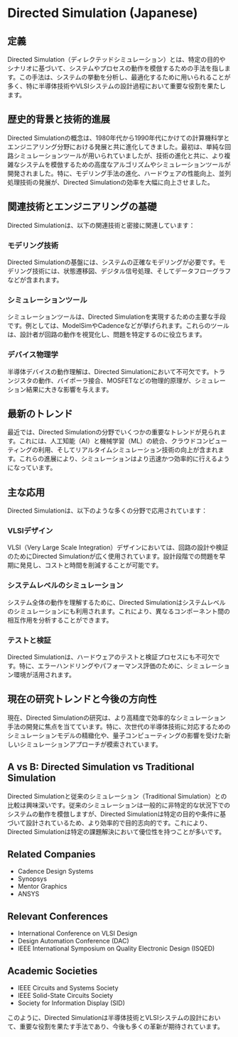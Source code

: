 # Directed Simulation (Japanese)

## 定義
Directed Simulation（ディレクテッドシミュレーション）とは、特定の目的やシナリオに基づいて、システムやプロセスの動作を模倣するための手法を指します。この手法は、システムの挙動を分析し、最適化するために用いられることが多く、特に半導体技術やVLSIシステムの設計過程において重要な役割を果たします。

## 歴史的背景と技術的進展
Directed Simulationの概念は、1980年代から1990年代にかけての計算機科学とエンジニアリング分野における発展と共に進化してきました。最初は、単純な回路シミュレーションツールが用いられていましたが、技術の進化と共に、より複雑なシステムを模倣するための高度なアルゴリズムやシミュレーションツールが開発されました。特に、モデリング手法の進化、ハードウェアの性能向上、並列処理技術の発展が、Directed Simulationの効率を大幅に向上させました。

## 関連技術とエンジニアリングの基礎
Directed Simulationは、以下の関連技術と密接に関連しています：

### モデリング技術
Directed Simulationの基盤には、システムの正確なモデリングが必要です。モデリング技術には、状態遷移図、デジタル信号処理、そしてデータフローグラフなどが含まれます。

### シミュレーションツール
シミュレーションツールは、Directed Simulationを実現するための主要な手段です。例としては、ModelSimやCadenceなどが挙げられます。これらのツールは、設計者が回路の動作を視覚化し、問題を特定するのに役立ちます。

### デバイス物理学
半導体デバイスの動作理解は、Directed Simulationにおいて不可欠です。トランジスタの動作、バイポーラ接合、MOSFETなどの物理的原理が、シミュレーション結果に大きな影響を与えます。

## 最新のトレンド
最近では、Directed Simulationの分野でいくつかの重要なトレンドが見られます。これには、人工知能（AI）と機械学習（ML）の統合、クラウドコンピューティングの利用、そしてリアルタイムシミュレーション技術の向上が含まれます。これらの進展により、シミュレーションはより迅速かつ効率的に行えるようになっています。

## 主な応用
Directed Simulationは、以下のような多くの分野で応用されています：

### VLSIデザイン
VLSI（Very Large Scale Integration）デザインにおいては、回路の設計や検証のためにDirected Simulationが広く使用されています。設計段階での問題を早期に発見し、コストと時間を削減することが可能です。

### システムレベルのシミュレーション
システム全体の動作を理解するために、Directed Simulationはシステムレベルのシミュレーションにも利用されます。これにより、異なるコンポーネント間の相互作用を分析することができます。

### テストと検証
Directed Simulationは、ハードウェアのテストと検証プロセスにも不可欠です。特に、エラーハンドリングやパフォーマンス評価のために、シミュレーション環境が活用されます。

## 現在の研究トレンドと今後の方向性
現在、Directed Simulationの研究は、より高精度で効率的なシミュレーション手法の開発に焦点を当てています。特に、次世代の半導体技術に対応するためのシミュレーションモデルの精緻化や、量子コンピューティングの影響を受けた新しいシミュレーションアプローチが模索されています。

## A vs B: Directed Simulation vs Traditional Simulation
Directed Simulationと従来のシミュレーション（Traditional Simulation）との比較は興味深いです。従来のシミュレーションは一般的に非特定的な状況下でのシステムの動作を模倣しますが、Directed Simulationは特定の目的や条件に基づいて設計されているため、より効率的で目的志向的です。これにより、Directed Simulationは特定の課題解決において優位性を持つことが多いです。

## Related Companies
- Cadence Design Systems
- Synopsys
- Mentor Graphics
- ANSYS

## Relevant Conferences
- International Conference on VLSI Design
- Design Automation Conference (DAC)
- IEEE International Symposium on Quality Electronic Design (ISQED)

## Academic Societies
- IEEE Circuits and Systems Society
- IEEE Solid-State Circuits Society
- Society for Information Display (SID)

このように、Directed Simulationは半導体技術とVLSIシステムの設計において、重要な役割を果たす手法であり、今後も多くの革新が期待されています。